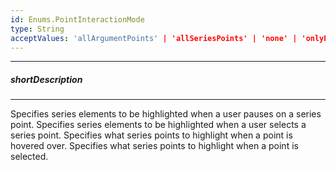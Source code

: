 ```yaml
---
id: Enums.PointInteractionMode
type: String
acceptValues: 'allArgumentPoints' | 'allSeriesPoints' | 'none' | 'onlyPoint'
---
```

---
##### shortDescription
<!-- Description goes here -->

---
<!-- Description goes here -->
Specifies series elements to be highlighted when a user pauses on a series point.
Specifies series elements to be highlighted when a user selects a series point.
Specifies what series points to highlight when a point is hovered over.
Specifies what series points to highlight when a point is selected.